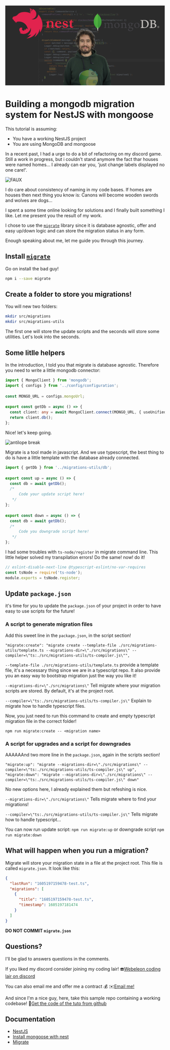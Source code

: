 ![banner](images/banner.png)

# Building a mongodb migration system for NestJS with mongoose

This tutorial is assuming:
- You have a working NestJS project
- You are using MongoDB and mongoose

In a recent past, I had a urge to do a bit of refactoring on my discord game. 
Still a work in progress, but i couldn't stand anymore the fact thar houses were named homes...
I already can ear you, 'just change labels displayed no one care!'. 

![FAUX](https://media.giphy.com/media/4ObtlO6BjidKE/giphy.gif)

I do care about consistency of naming in my code bases. If homes are houses then next thing you know is:
Canons will become wooden swords and wolves are dogs...

I spent a some time online looking for solutions and I finally built something I like.
Let me present you the result of my work.

I chose to use the [`migrate`](https://www.npmjs.com/package/migrate) library since it is database agnostic, offer and easy up/down logic and can store the migration status in any form.

Enough speaking about me, let me guide you through this journey.

## Install [`migrate`](https://www.npmjs.com/package/migrate)

Go on install the bad guy!
```bash
npm i --save migrate
```

## Create a folder to store you migrations!

You will new two folders:
```bash
mkdir src/migrations
mkdir src/migrations-utils
```

The first one will store the update scripts and the seconds will store some utilities.
Let's look into the seconds.

## Some litlle helpers

In the introduction, I told you that migrate is database agnostic. 
Therefore you need to write a little mongodb connector:
```typescript
import { MongoClient } from 'mongodb';
import { configs } from '../config/configuration';

const MONGO_URL = configs.mongoUrl;

export const getDb = async () => {
  const client: any = await MongoClient.connect(MONGO_URL, { useUnifiedTopology: true });
  return client.db();
};
```

Nice! let's keep going.

![antilope break](https://media.giphy.com/media/Zd1BUb0qs6nwjeMUBu/giphy.gif)

Migrate is a tool made in javascript. 
And we use typescript, the best thing to do is have a little template with the database already connected.
```typescript
import { getDb } from '../migrations-utils/db';

export const up = async () => {
  const db = await getDb();
  /*
      Code your update script here!
   */
};

export const down = async () => {
  const db = await getDb();
  /*
      Code you downgrade script here!
   */
};
```

I had some troubles with `ts-node/register` in migrate command line. 
This little helper solved my transpilation errors!
Do the same! now! do it!
```js
// eslint-disable-next-line @typescript-eslint/no-var-requires
const tsNode = require('ts-node');
module.exports = tsNode.register;
```

## Update `package.json`

it's time for you to update the `package.json` of your project in order to have easy to use scripts for the future!

### A script to generate migration files

Add this sweet line in the `package.json`, in the script section!
```
"migrate:create": "migrate create --template-file ./src/migrations-utils/template.ts --migrations-dir=\"./src/migrations\" --compiler=\"ts:./src/migrations-utils/ts-compiler.js\"",
```

`--template-file ./src/migrations-utils/template.ts` provide a template file, it's a necessary thing since we are in a typescript repo. 
It also provide you an easy way to bootstrap migration just the way you like it!

`--migrations-dir=\"./src/migrations\"` Tell migrate where your migration scripts are stored. 
By default, it's at the project root. 

`--compiler=\"ts:./src/migrations-utils/ts-compiler.js\"` Explain to migrate how to handle typescript files.

Now, you just need to run this command to create and empty typescript migration file in the correct folder!

```
npm run migrate:create -- <migration name>
```

### A script for upgrades and a script for downgrades

AAAAAAnd two more line in the `package.json`, again in the scripts section!
```
"migrate:up": "migrate --migrations-dir=\"./src/migrations\" --compiler=\"ts:./src/migrations-utils/ts-compiler.js\" up",
"migrate:down": "migrate --migrations-dir=\"./src/migrations\" --compiler=\"ts:./src/migrations-utils/ts-compiler.js\" down"
```

No new options here, I already explained them but refeshing is nice.

`--migrations-dir=\"./src/migrations\"` Tells migrate where to find your migrations!

`--compiler=\"ts:./src/migrations-utils/ts-compiler.js\"` Tells migrate how to handle typescript...

You can now run update script: `npm run migrate:up` or downgrade script `npm run migrate:down`

## What will happen when you run a migration?

Migrate will store your migration state in a file at the project root.
This file is called `migrate.json`.
It look like this: 
```json
{
  "lastRun": "1605197159478-test.ts",
  "migrations": [
    {
      "title": "1605197159478-test.ts",
      "timestamp": 1605197181474
    }
  ]
}
```

**DO NOT COMMIT `migrate.json`**


## Questions?

I'll be glad to answers questions in the comments.

If you liked my discord consider joining my coding lair!
:phone:[Webeleon coding lair on discord](https://discord.gg/h7HzYzD82p)

You can also email me and offer me a contract :moneybag:
:envelope:[Email me!](julien@webeleon.dev)

And since I'm a nice guy, here, take this sample repo containing a working codebase!
:gift:[Get the code of the tuto from github](https://github.com/Webeleon/-Building-a-mongodb-migration-system-for-NestJS-with-mongoose.git)

## Documentation

- [NestJS](https://nestjs.com/)
- [Install mongoose with nest](https://docs.nestjs.com/techniques/mongodb)
- [Migrate](https://github.com/tj/node-migrate#readme)


